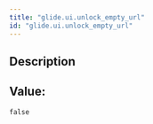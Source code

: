 ```yaml
---
title: "glide.ui.unlock_empty_url"
id: "glide.ui.unlock_empty_url"
---
```

## Description



## Value: 
```
false
```
